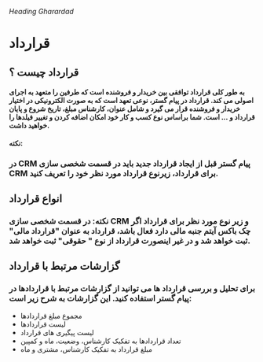 *Heading Gharardad*
# قرارداد # 
## قرارداد چیست ؟ ##
#### به طور کلی قرارداد توافقی بین خریدار و فروشنده است که طرفین را متعهد به اجرای اصولی می کند. قرارداد در پیام گستر، نوعی تعهد است که به صورت الکترونیکی در اختیار خریدار و فروشنده قرار می گیرد و شامل عنوان، کارشناس مبلغ، تاریخ شروع و پایان قرارداد و ... است. شما براساس نوع کسب و کار خود امکان اضافه کردن و تغییر فیلدها را خواهید داشت. ####
 **نکته:**
###  در CRM پیام گستر قبل از ایجاد قرارداد جدید باید در قسمت شخصی سازی CRM برای قرارداد، زیرنوع قرارداد مورد نظر خود را تعریف کنید. ###
## انواع قرارداد ##
### **نکته**: در قسمت شخصی سازی CRM  و زیر نوع مورد نظر برای قرارداد اگر چک باکس آیتم جنبه مالی دارد فعال باشد، قرارداد به عنوان "قرارداد مالی" ثبت خواهد شد و در غیر اینصورت قرارداد از نوع " حقوقی" ثبت خواهد شد. ###
##	گزارشات مرتبط با قرارداد
### برای تحلیل و بررسی قرارداد ها  می توانید از گزارشات مرتبط با قراردادها در پیام گستر استفاده کنید. این گزارشات به شرح زیر است:

*	مجموع مبلغ قراردادها
*	لیست قراردادها
*	لیست پیگیری های قرارداد
*	تعداد قراردادها به تفکیک کارشناس، وضعیت، ماه و کمپین
*	مبلغ قرارداد به تفکیک کارشناس، مشتری  و ماه

